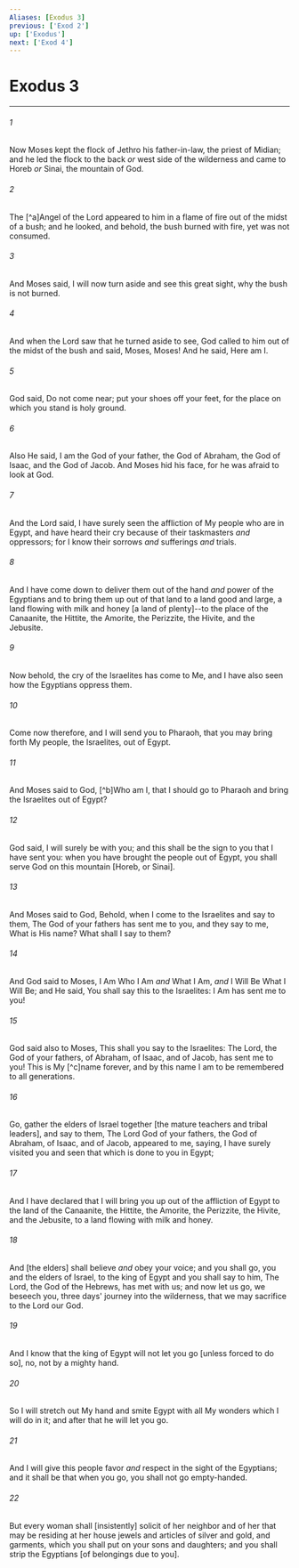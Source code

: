 ```yaml
---
Aliases: [Exodus 3]
previous: ['Exod 2']
up: ['Exodus']
next: ['Exod 4']
---
```

# Exodus 3

***














###### 1 






Now Moses kept the flock of Jethro his father-in-law, the priest of Midian; and he led the flock to the back _or_ west side of the wilderness and came to Horeb _or_ Sinai, the mountain of God. 













###### 2 






The [^a]Angel of the Lord appeared to him in a flame of fire out of the midst of a bush; and he looked, and behold, the bush burned with fire, yet was not consumed. 













###### 3 






And Moses said, I will now turn aside and see this great sight, why the bush is not burned. 













###### 4 






And when the Lord saw that he turned aside to see, God called to him out of the midst of the bush and said, Moses, Moses! And he said, Here am I. 













###### 5 






God said, Do not come near; put your shoes off your feet, for the place on which you stand is holy ground. 













###### 6 






Also He said, I am the God of your father, the God of Abraham, the God of Isaac, and the God of Jacob. And Moses hid his face, for he was afraid to look at God. 













###### 7 






And the Lord said, I have surely seen the affliction of My people who are in Egypt, and have heard their cry because of their taskmasters _and_ oppressors; for I know their sorrows _and_ sufferings _and_ trials. 













###### 8 






And I have come down to deliver them out of the hand _and_ power of the Egyptians and to bring them up out of that land to a land good and large, a land flowing with milk and honey [a land of plenty]--to the place of the Canaanite, the Hittite, the Amorite, the Perizzite, the Hivite, and the Jebusite. 













###### 9 






Now behold, the cry of the Israelites has come to Me, and I have also seen how the Egyptians oppress them. 













###### 10 






Come now therefore, and I will send you to Pharaoh, that you may bring forth My people, the Israelites, out of Egypt. 













###### 11 






And Moses said to God, [^b]Who am I, that I should go to Pharaoh and bring the Israelites out of Egypt? 













###### 12 






God said, I will surely be with you; and this shall be the sign to you that I have sent you: when you have brought the people out of Egypt, you shall serve God on this mountain [Horeb, or Sinai]. 













###### 13 






And Moses said to God, Behold, when I come to the Israelites and say to them, The God of your fathers has sent me to you, and they say to me, What is His name? What shall I say to them? 













###### 14 






And God said to Moses, I Am Who I Am _and_ What I Am, _and_ I Will Be What I Will Be; and He said, You shall say this to the Israelites: I Am has sent me to you! 













###### 15 






God said also to Moses, This shall you say to the Israelites: The Lord, the God of your fathers, of Abraham, of Isaac, and of Jacob, has sent me to you! This is My [^c]name forever, and by this name I am to be remembered to all generations. 













###### 16 






Go, gather the elders of Israel together [the mature teachers and tribal leaders], and say to them, The Lord God of your fathers, the God of Abraham, of Isaac, and of Jacob, appeared to me, saying, I have surely visited you and seen that which is done to you in Egypt; 













###### 17 






And I have declared that I will bring you up out of the affliction of Egypt to the land of the Canaanite, the Hittite, the Amorite, the Perizzite, the Hivite, and the Jebusite, to a land flowing with milk and honey. 













###### 18 






And [the elders] shall believe _and_ obey your voice; and you shall go, you and the elders of Israel, to the king of Egypt and you shall say to him, The Lord, the God of the Hebrews, has met with us; and now let us go, we beseech you, three days' journey into the wilderness, that we may sacrifice to the Lord our God. 













###### 19 






And I know that the king of Egypt will not let you go [unless forced to do so], no, not by a mighty hand. 













###### 20 






So I will stretch out My hand and smite Egypt with all My wonders which I will do in it; and after that he will let you go. 













###### 21 






And I will give this people favor _and_ respect in the sight of the Egyptians; and it shall be that when you go, you shall not go empty-handed. 













###### 22 






But every woman shall [insistently] solicit of her neighbor and of her that may be residing at her house jewels and articles of silver and gold, and garments, which you shall put on your sons and daughters; and you shall strip the Egyptians [of belongings due to you].
